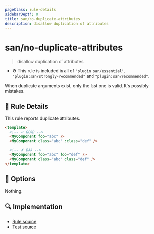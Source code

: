 ```yaml
---
pageClass: rule-details
sidebarDepth: 0
title: san/no-duplicate-attributes
description: disallow duplication of attributes
---
```

# san/no-duplicate-attributes
> disallow duplication of attributes

- :gear: This rule is included in all of `"plugin:san/essential"`, `"plugin:san/strongly-recommended"` and `"plugin:san/recommended"`.

When duplicate arguments exist, only the last one is valid.
It's possibly mistakes.

## :book: Rule Details

This rule reports duplicate attributes.

<eslint-code-block :rules="{'san/no-duplicate-attributes': ['error']}">

```html
<template>
  <!-- ✓ GOOD -->
  <MyComponent foo="abc" />
  <MyComponent class="abc" :class="def" />

  <!-- ✗ BAD -->
  <MyComponent foo="abc" foo="def" />
  <MyComponent class="abc" class="def" />
</template>
```

</eslint-code-block>

## :wrench: Options
Nothing.

## :mag: Implementation

- [Rule source](https://github.com/ecomfe/eslint-plugin-san/blob/main/lib/rules/no-duplicate-attributes.js)
- [Test source](https://github.com/ecomfe/eslint-plugin-san/blob/master/__tests__/lib/rules/no-duplicate-attributes.test.js)
